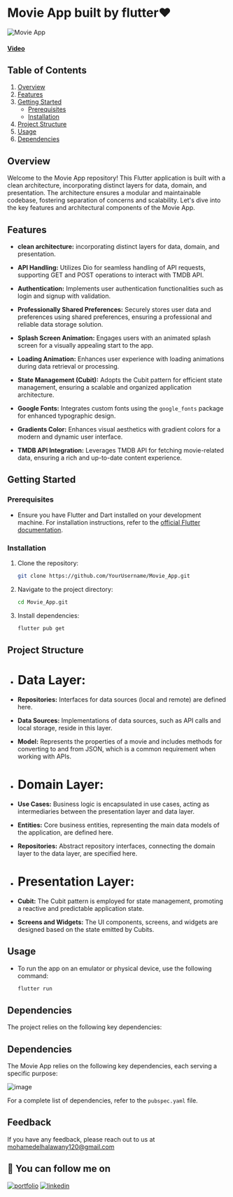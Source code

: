 # Movie App built by flutter❤️ 

![Movie App](https://github.com/Halawany1/Movie-App/assets/96886506/604577db-7f40-4cb4-b6a9-848c54cd0ed6)

#### [Video](https://www.linkedin.com/posts/mohamed-elhalawany-329314220_movie-flutter-dart-activity-7108075317000323072-Q0lK?utm_source=share&utm_medium=member_desktop)

## Table of Contents
1. [Overview](#overview)
2. [Features](#features)
3. [Getting Started](#getting-started)
   - [Prerequisites](#prerequisites)
   - [Installation](#installation)
4. [Project Structure](#project-structure)
5. [Usage](#usage)
6. [Dependencies](#dependencies)

## Overview

Welcome to the Movie App repository! This Flutter application is built with a clean architecture, incorporating distinct layers for data, domain, and presentation. The architecture ensures a modular and maintainable codebase, fostering separation of concerns and scalability. Let's dive into the key features and architectural components of the Movie App.

## Features

- **clean architecture:**  incorporating distinct layers for data, domain, and presentation.
  
- **API Handling:** Utilizes Dio for seamless handling of API requests, supporting GET and POST operations to interact with TMDB API.

- **Authentication:** Implements user authentication functionalities such as login and signup with validation.

- **Professionally Shared Preferences:** Securely stores user data and preferences using shared preferences, ensuring a professional and reliable data storage solution.

- **Splash Screen Animation:** Engages users with an animated splash screen for a visually appealing start to the app.

- **Loading Animation:** Enhances user experience with loading animations during data retrieval or processing.

- **State Management (Cubit):** Adopts the Cubit pattern for efficient state management, ensuring a scalable and organized application architecture.

- **Google Fonts:** Integrates custom fonts using the `google_fonts` package for enhanced typographic design.

- **Gradients Color:** Enhances visual aesthetics with gradient colors for a modern and dynamic user interface.

- **TMDB API Integration:** Leverages TMDB API for fetching movie-related data, ensuring a rich and up-to-date content experience.

## Getting Started

### Prerequisites

- Ensure you have Flutter and Dart installed on your development machine. For installation instructions, refer to the [official Flutter documentation](https://flutter.dev/docs/get-started/install).

### Installation

1. Clone the repository:

   ```bash
   git clone https://github.com/YourUsername/Movie_App.git
1. Navigate to the project directory:
    ```bash
   cd Movie_App.git
2. Install dependencies:
    ```bash
   flutter pub get

## Project Structure

- # Data Layer:

- **Repositories:** Interfaces for data sources (local and remote) are defined here.
- **Data Sources:** Implementations of data sources, such as API calls and local storage, reside in this layer.
- **Model:** Represents the properties of a movie and includes methods for converting to and from JSON, which is a common requirement when working with APIs.

- # Domain Layer:

- **Use Cases:** Business logic is encapsulated in use cases, acting as intermediaries between the presentation layer and data layer.
- **Entities:** Core business entities, representing the main data models of the application, are defined here.
- **Repositories:** Abstract repository interfaces, connecting the domain layer to the data layer, are specified here.

- # Presentation Layer:

- **Cubit:** The Cubit pattern is employed for state management, promoting a reactive and predictable application state.
- **Screens and Widgets:** The UI components, screens, and widgets are designed based on the state emitted by Cubits.


  
## Usage
- To run the app on an emulator or physical device, use the following command:
   ```bash
   flutter run

## Dependencies
The project relies on the following key dependencies:

## Dependencies

The Movie App relies on the following key dependencies, each serving a specific purpose:

![image](https://github.com/Halawany1/Movie-App/assets/96886506/b7274b05-0646-4181-a544-c3920b65f1c8)


For a complete list of dependencies, refer to the `pubspec.yaml` file.

## Feedback

If you have any feedback, please reach out to us at mohamedelhalawany120@gmail.com

## 🔗 You can follow me on

[![portfolio](https://img.shields.io/badge/GitHub-100000?style=for-the-badge&logo=github&logoColor=white)](https://github.com/halawany1)
[![linkedin](https://img.shields.io/badge/linkedin-0A66C2?style=for-the-badge&logo=linkedin&logoColor=white)](https://www.linkedin.com/in/mohamed-elhalawany-329314220/)

